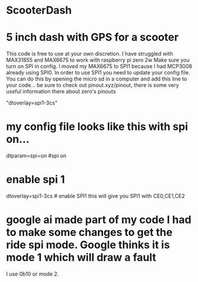 # ScooterDash
# 5 inch dash with GPS for a scooter
This code is free to use at your own discretion. I have struggled with MAX31855 and MAX6675 to work with raspberry pi zero 2w
Make sure you turn on SPI in config. I moved my MAX6675 to SPI1 because I had MCP3008 already using SPI0. In order to use 
SPI1 you need to update your config file. You can do this by opening the micro sd in a computer and add this line to your code...
be sure to check out pinout.xyz/pinout, there is some very useful information there about zero's pinouts

"dtoverlay=spi1-3cs"

# my config file looks like this with spi on...

dtparam=spi=on #spi on

# enable spi 1

dtoverlay=spi1-3cs # enable SPI1 this will give you SPI1 with CE0,CE1,CE2 

# google ai made part of my code I had to make some changes to get the ride spi mode. Google thinks it is mode 1 which will draw a fault
I use 0b10 or mode 2.
